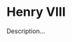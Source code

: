<!-- ======================================================================
--- Search engine
title:          Henry VIII
keywords:       Henry VIII, Shakespeare, history
description:    Henry VIII by William Shakespeare.
--- Menu system
order:          70
text:           Henry VIII
hidden:         false
umbel:          false
--- Page properties
id:             
document:       
layout:         layout-2-left
$-left:         play-list
======================================================================= -->

# Henry VIII

Description...

